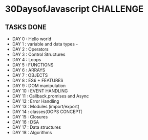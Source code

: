 
# 30DaysofJavascript CHALLENGE

## TASKS DONE

- DAY 0 : Hello world 
- DAY 1 : variable and data types -
- DAY 2 : Operators 
- DAY 3 : Control Structures 
- DAY 4 : Loops 
- DAY 5 : FUNCTIONS 
- DAY 6 : ARRAYS 
- DAY 7 : OBJECTS 
- DAY 8 : ES6 + FEATURES 
- DAY 9 : DOM manipulation 
- DAY 10 : EVENT HANDLING
- DAY 11 : Callback,promises and Async
- DAY 12 : Error Handling
- DAY 13 : Modules (import/export)
- DAY 14 : classes(OOPS CONCEPT)
- DAY 15 : Closures
- DAY 16 : DSA
- DAY 17 : Data structures
- DAY 18 :  Algorithms
